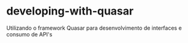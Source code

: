 # developing-with-quasar
 Utilizando o framework Quasar para desenvolvimento de interfaces e consumo de API's
